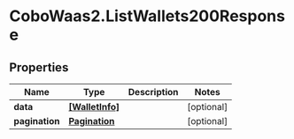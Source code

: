 # CoboWaas2.ListWallets200Response

## Properties

Name | Type | Description | Notes
------------ | ------------- | ------------- | -------------
**data** | [**[WalletInfo]**](WalletInfo.md) |  | [optional] 
**pagination** | [**Pagination**](Pagination.md) |  | [optional] 


